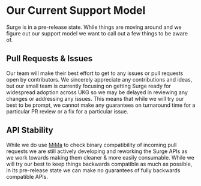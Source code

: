 # Our Current Support Model

Surge is in a pre-release state. While things are moving around and we figure out our support model we want to call out a few things to be aware of.

## Pull Requests & Issues

Our team will make their best effort to get to any issues or pull requests open by contributors. We sincerely appreciate any contributions and ideas, but our small team is currently focusing on getting Surge ready for widespread adoption across UKG so we may be delayed in reviewing any changes or addressing any issues. This means that while we will try our best to be prompt, we cannot make any guarantees on turnaround time for a particular PR review or a fix for a particular issue.

## API Stability

While we do use [MiMa](https://github.com/lightbend/mima) to check binary compatibility of incoming pull requests we are still actively developing and reworking the Surge APIs as we work towards making them cleaner & more easily consumable. While we will try our best to keep things backwards compatible as much as possible, in its pre-release state we can make no guarantees of fully backwards compatible APIs.
